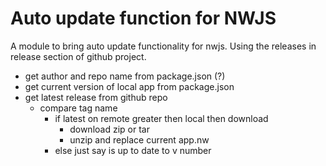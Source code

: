 # Auto update function for NWJS 

A module to bring auto update functionality for nwjs. 
Using the releases in release section of github project. 


- get author and repo name from package.json (?)
- get current version of local app from package.json 
- get latest release from github repo 
	- compare tag name 
		- if latest on remote greater then local then download
			- download zip or tar
			- unzip and replace current app.nw 
		- else just say is up to date to v number